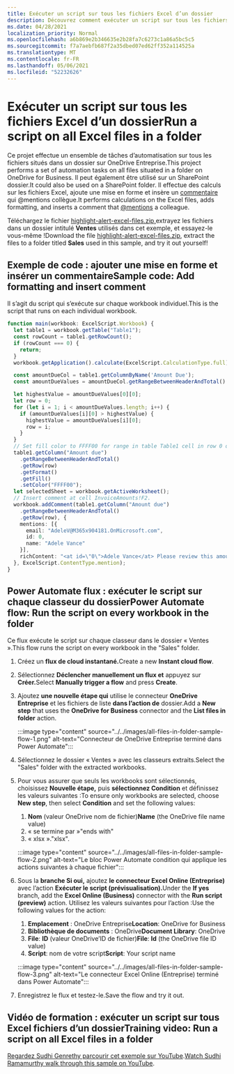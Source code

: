 ```yaml
---
title: Exécuter un script sur tous les fichiers Excel d’un dossier
description: Découvrez comment exécuter un script sur tous les fichiers Excel dans un dossier sur OneDrive Entreprise.
ms.date: 04/28/2021
localization_priority: Normal
ms.openlocfilehash: a6b869e2b346635e2b28fa7c6273c1a86a5bc5c5
ms.sourcegitcommit: f7a7aebfb687f2a35dbed07ed62ff352a114525a
ms.translationtype: MT
ms.contentlocale: fr-FR
ms.lasthandoff: 05/06/2021
ms.locfileid: "52232626"
---
```

# <a name="run-a-script-on-all-excel-files-in-a-folder"></a><span data-ttu-id="b5451-103">Exécuter un script sur tous les fichiers Excel d’un dossier</span><span class="sxs-lookup"><span data-stu-id="b5451-103">Run a script on all Excel files in a folder</span></span>

<span data-ttu-id="b5451-104">Ce projet effectue un ensemble de tâches d’automatisation sur tous les fichiers situés dans un dossier sur OneDrive Entreprise.</span><span class="sxs-lookup"><span data-stu-id="b5451-104">This project performs a set of automation tasks on all files situated in a folder on OneDrive for Business.</span></span> <span data-ttu-id="b5451-105">Il peut également être utilisé sur un SharePoint dossier.</span><span class="sxs-lookup"><span data-stu-id="b5451-105">It could also be used on a SharePoint folder.</span></span>
<span data-ttu-id="b5451-106">Il effectue des calculs sur les fichiers Excel, ajoute une mise en forme et insère un [commentaire](https://support.microsoft.com/office/90701709-5dc1-41c7-aa48-b01d4a46e8c7) qui @mentions collègue.</span><span class="sxs-lookup"><span data-stu-id="b5451-106">It performs calculations on the Excel files, adds formatting, and inserts a comment that [@mentions](https://support.microsoft.com/office/90701709-5dc1-41c7-aa48-b01d4a46e8c7) a colleague.</span></span>

<span data-ttu-id="b5451-107">Téléchargez le fichier <a href="https://github.com/OfficeDev/office-scripts-docs/blob/master/docs/resources/samples/highlight-alert-excel-files.zip?raw=true">highlight-alert-excel-files.zip,</a>extrayez les fichiers dans un dossier intitulé **Ventes** utilisés dans cet exemple, et essayez-le vous-même !</span><span class="sxs-lookup"><span data-stu-id="b5451-107">Download the file <a href="https://github.com/OfficeDev/office-scripts-docs/blob/master/docs/resources/samples/highlight-alert-excel-files.zip?raw=true">highlight-alert-excel-files.zip</a>, extract the files to a folder titled **Sales** used in this sample, and try it out yourself!</span></span>

## <a name="sample-code-add-formatting-and-insert-comment"></a><span data-ttu-id="b5451-108">Exemple de code : ajouter une mise en forme et insérer un commentaire</span><span class="sxs-lookup"><span data-stu-id="b5451-108">Sample code: Add formatting and insert comment</span></span>

<span data-ttu-id="b5451-109">Il s’agit du script qui s’exécute sur chaque workbook individuel.</span><span class="sxs-lookup"><span data-stu-id="b5451-109">This is the script that runs on each individual workbook.</span></span>

```TypeScript
function main(workbook: ExcelScript.Workbook) {
  let table1 = workbook.getTable("Table1");
  const rowCount = table1.getRowCount();
  if (rowCount === 0) {
    return;
  }
  workbook.getApplication().calculate(ExcelScript.CalculationType.full);

  const amountDueCol = table1.getColumnByName('Amount Due');
  const amountDueValues = amountDueCol.getRangeBetweenHeaderAndTotal().getValues();

  let highestValue = amountDueValues[0][0];
  let row = 0;
  for (let i = 1; i < amountDueValues.length; i++) {
    if (amountDueValues[i][0] > highestValue) {
      highestValue = amountDueValues[i][0];
      row = i;
    }
  }
  // Set fill color to FFFF00 for range in table Table1 cell in row 0 on column "Amount due".
  table1.getColumn("Amount due")
    .getRangeBetweenHeaderAndTotal()
    .getRow(row)
    .getFormat()
    .getFill()
    .setColor("FFFF00");
  let selectedSheet = workbook.getActiveWorksheet();
  // Insert comment at cell InvoiceAmounts!F2.
  workbook.addComment(table1.getColumn("Amount due")
    .getRangeBetweenHeaderAndTotal()
    .getRow(row), {
    mentions: [{
      email: "AdeleV@M365x904181.OnMicrosoft.com",
      id: 0,
      name: "Adele Vance"
    }],
    richContent: "<at id=\"0\">Adele Vance</at> Please review this amount"
  }, ExcelScript.ContentType.mention);
}
```

## <a name="power-automate-flow-run-the-script-on-every-workbook-in-the-folder"></a><span data-ttu-id="b5451-110">Power Automate flux : exécuter le script sur chaque classeur du dossier</span><span class="sxs-lookup"><span data-stu-id="b5451-110">Power Automate flow: Run the script on every workbook in the folder</span></span>

<span data-ttu-id="b5451-111">Ce flux exécute le script sur chaque classeur dans le dossier « Ventes ».</span><span class="sxs-lookup"><span data-stu-id="b5451-111">This flow runs the script on every workbook in the "Sales" folder.</span></span>

1. <span data-ttu-id="b5451-112">Créez un **flux de cloud instantané.**</span><span class="sxs-lookup"><span data-stu-id="b5451-112">Create a new **Instant cloud flow**.</span></span>
1. <span data-ttu-id="b5451-113">Sélectionnez **Déclencher manuellement un flux et** appuyez sur **Créer.**</span><span class="sxs-lookup"><span data-stu-id="b5451-113">Select **Manually trigger a flow** and press **Create**.</span></span>
1. <span data-ttu-id="b5451-114">Ajoutez **une nouvelle étape qui** utilise le connecteur **OneDrive Entreprise** et les fichiers de liste **dans l’action de** dossier.</span><span class="sxs-lookup"><span data-stu-id="b5451-114">Add a **New step** that uses the **OneDrive for Business** connector and the **List files in folder** action.</span></span>

    :::image type="content" source="../../images/all-files-in-folder-sample-flow-1.png" alt-text="Connecteur de OneDrive Entreprise terminé dans Power Automate":::
1. <span data-ttu-id="b5451-116">Sélectionnez le dossier « Ventes » avec les classeurs extraits.</span><span class="sxs-lookup"><span data-stu-id="b5451-116">Select the "Sales" folder with the extracted workbooks.</span></span>
1. <span data-ttu-id="b5451-117">Pour vous assurer que seuls les workbooks sont sélectionnés, choisissez **Nouvelle étape,** puis **sélectionnez Condition** et définissez les valeurs suivantes :</span><span class="sxs-lookup"><span data-stu-id="b5451-117">To ensure only workbooks are selected, choose **New step**, then select **Condition** and set the following values:</span></span>
    1. <span data-ttu-id="b5451-118">**Nom** (valeur OneDrive nom de fichier)</span><span class="sxs-lookup"><span data-stu-id="b5451-118">**Name** (the OneDrive file name value)</span></span>
    1. <span data-ttu-id="b5451-119">« se termine par »</span><span class="sxs-lookup"><span data-stu-id="b5451-119">"ends with"</span></span>
    1. <span data-ttu-id="b5451-120">« xlsx ».</span><span class="sxs-lookup"><span data-stu-id="b5451-120">"xlsx".</span></span>

    :::image type="content" source="../../images/all-files-in-folder-sample-flow-2.png" alt-text="Le bloc Power Automate condition qui applique les actions suivantes à chaque fichier":::
1. <span data-ttu-id="b5451-122">Sous la **branche Si oui,** ajoutez **le connecteur Excel Online (Entreprise)** avec l’action **Exécuter le script (prévisualisation).**</span><span class="sxs-lookup"><span data-stu-id="b5451-122">Under the **If yes** branch, add the **Excel Online (Business)** connector with the **Run script (preview)** action.</span></span> <span data-ttu-id="b5451-123">Utilisez les valeurs suivantes pour l’action :</span><span class="sxs-lookup"><span data-stu-id="b5451-123">Use the following values for the action:</span></span>
    1. <span data-ttu-id="b5451-124">**Emplacement** : OneDrive Entreprise</span><span class="sxs-lookup"><span data-stu-id="b5451-124">**Location**: OneDrive for Business</span></span>
    1. <span data-ttu-id="b5451-125">**Bibliothèque de documents** : OneDrive</span><span class="sxs-lookup"><span data-stu-id="b5451-125">**Document Library**: OneDrive</span></span>
    1. <span data-ttu-id="b5451-126">**File**: **ID** (valeur OneDrive’ID de fichier)</span><span class="sxs-lookup"><span data-stu-id="b5451-126">**File**: **Id** (the OneDrive file ID value)</span></span>
    1. <span data-ttu-id="b5451-127">**Script**: nom de votre script</span><span class="sxs-lookup"><span data-stu-id="b5451-127">**Script**: Your script name</span></span>

    :::image type="content" source="../../images/all-files-in-folder-sample-flow-3.png" alt-text="Le connecteur Excel Online (Entreprise) terminé dans Power Automate":::
1. <span data-ttu-id="b5451-129">Enregistrez le flux et testez-le.</span><span class="sxs-lookup"><span data-stu-id="b5451-129">Save the flow and try it out.</span></span>

## <a name="training-video-run-a-script-on-all-excel-files-in-a-folder"></a><span data-ttu-id="b5451-130">Vidéo de formation : exécuter un script sur tous Excel fichiers d’un dossier</span><span class="sxs-lookup"><span data-stu-id="b5451-130">Training video: Run a script on all Excel files in a folder</span></span>

<span data-ttu-id="b5451-131">[Regardez Sudhi Genrethy parcourir cet exemple sur YouTube](https://youtu.be/xMg711o7k6w).</span><span class="sxs-lookup"><span data-stu-id="b5451-131">[Watch Sudhi Ramamurthy walk through this sample on YouTube](https://youtu.be/xMg711o7k6w).</span></span>
